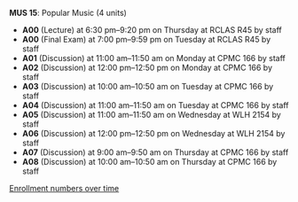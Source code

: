 **MUS 15**: Popular Music (4 units)

- **A00** (Lecture) at 6:30 pm–9:20 pm on Thursday at RCLAS R45 by staff
- **A00** (Final Exam) at 7:00 pm–9:59 pm on Tuesday at RCLAS R45 by staff
- **A01** (Discussion) at 11:00 am–11:50 am on Monday at CPMC 166 by staff
- **A02** (Discussion) at 12:00 pm–12:50 pm on Monday at CPMC 166 by staff
- **A03** (Discussion) at 10:00 am–10:50 am on Tuesday at CPMC 166 by staff
- **A04** (Discussion) at 11:00 am–11:50 am on Tuesday at CPMC 166 by staff
- **A05** (Discussion) at 11:00 am–11:50 am on Wednesday at WLH 2154 by staff
- **A06** (Discussion) at 12:00 pm–12:50 pm on Wednesday at WLH 2154 by staff
- **A07** (Discussion) at 9:00 am–9:50 am on Thursday at CPMC 166 by staff
- **A08** (Discussion) at 10:00 am–10:50 am on Thursday at CPMC 166 by staff

[Enrollment numbers over time](./MUS15.tsv)
